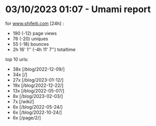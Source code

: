 # 03/10/2023 01:07 - Umami report
for www.shifeiti.com [24h] :

 - 190 (-12) page views
 - 76 (-20) uniques
 - 55 (-18) bounces
 - 2h 16' 1'' (-4h 11' 7'') totaltime


top 10 urls:
 - 38x [/blog/2022-12-09/]
 - 34x [/]
 - 27x [/blog/2023-01-12/]
 - 19x [/blog/2022-12-22/]
 - 13x [/blog/2022-05-07/]
 - 8x [/blog/2023-02-03/]
 - 7x [/wiki/]
 - 6x [/blog/2022-05-24/]
 - 6x [/blog/2022-10-24/]
 - 6x [/page/2/]


